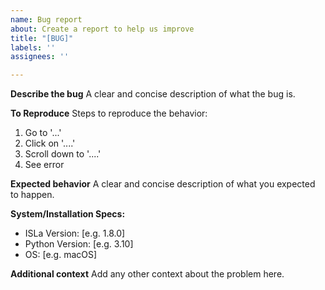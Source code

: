 ```yaml
---
name: Bug report
about: Create a report to help us improve
title: "[BUG]"
labels: ''
assignees: ''

---
```


**Describe the bug**
A clear and concise description of what the bug is.

**To Reproduce**
Steps to reproduce the behavior:
1. Go to '...'
2. Click on '....'
3. Scroll down to '....'
4. See error

**Expected behavior**
A clear and concise description of what you expected to happen.

**System/Installation Specs:**
 - ISLa Version: [e.g. 1.8.0]
 - Python Version: [e.g. 3.10]
 - OS: [e.g. macOS]

**Additional context**
Add any other context about the problem here.
